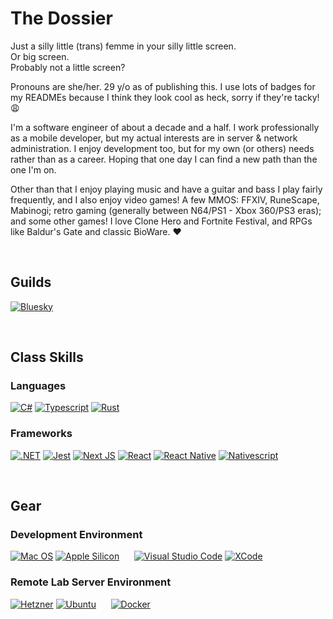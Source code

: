 # The Dossier
Just a silly little (trans) femme in your silly little screen.  
Or big screen.   
Probably not a little screen?  

Pronouns are she/her. 29 y/o as of publishing this. I use lots of badges for my READMEs because I think they look cool as heck, sorry if they're tacky! 😩 

I'm a software engineer of about a decade and a half. I work professionally as a mobile developer, but my actual interests are in server & network administration. I enjoy development too, but for my own (or others) needs rather than as a career. Hoping that one day I can find a new path than the one I'm on.

Other than that I enjoy playing music and have a guitar and bass I play fairly frequently, and I also enjoy video games! A few MMOS: FFXIV, RuneScape, Mabinogi; retro gaming (generally between N64/PS1 - Xbox 360/PS3 eras); and some other games! I love Clone Hero and Fortnite Festival, and RPGs like Baldur's Gate and classic BioWare. ❤️

<br />

## Guilds
[![Bluesky](https://img.shields.io/badge/Bluesky-0285FF?logo=bluesky&logoColor=fff&style=for-the-badge)](https://bsky.app/profile/nullgato.bsky.social)

<br />
  
## Class Skills
### Languages
[![C#](https://img.shields.io/badge/C%23-239120?style=for-the-badge&logo=csharp&logoColor=white)](#)
[![Typescript](https://img.shields.io/badge/TypeScript-007ACC?style=for-the-badge&logo=typescript&logoColor=white)](#)
[![Rust](https://img.shields.io/badge/Rust-black?style=for-the-badge&logo=rust&logoColor=#E57324)](#)

### Frameworks
[![.NET](https://img.shields.io/badge/.NET-512BD4?style=for-the-badge&logo=dotnet&logoColor=white)](#)
[![Jest](https://img.shields.io/badge/Jest-C21325?style=for-the-badge&logo=jest&logoColor=white)](#)
[![Next JS](https://img.shields.io/badge/next%20js-000000?style=for-the-badge&logo=nextdotjs&logoColor=white)](#)
[![React](https://img.shields.io/badge/React-20232A?style=for-the-badge&logo=react&logoColor=61DAFB)](#)
[![React Native](https://img.shields.io/badge/React_Native-20232A?style=for-the-badge&logo=react&logoColor=61DAFB)](#)
[![Nativescript](https://img.shields.io/badge/NativeScript-3655FF?style=for-the-badge&logo=NativeScript&logoColor=black)](#)

<br />

## Gear
### Development Environment
[![Mac OS](https://img.shields.io/badge/mac%20os-000000?style=for-the-badge&logo=apple&logoColor=white)](#)
[![Apple Silicon](https://img.shields.io/badge/apple%20silicon-333333?style=for-the-badge&logo=apple&logoColor=white)](#)
&nbsp;&nbsp;&nbsp;&nbsp;
[![Visual Studio Code](https://img.shields.io/badge/VSCode-0078D4?style=for-the-badge&logo=visual%20studio%20code&)](#)
[![XCode](https://img.shields.io/badge/Xcode-007ACC?style=for-the-badge&logo=Xcode&logoColor=white)](#)

### Remote Lab Server Environment
[![Hetzner](https://img.shields.io/badge/Hetzner-D50C2D?style=for-the-badge&logo=hetzner&logoColor=white)](#)
[![Ubuntu](https://img.shields.io/badge/Ubuntu-E95420?style=for-the-badge&logo=ubuntu&logoColor=white)](#)
&nbsp;&nbsp;&nbsp;&nbsp;
[![Docker](https://img.shields.io/badge/Docker-2CA5E0?style=for-the-badge&logo=docker&logoColor=white)](#)
